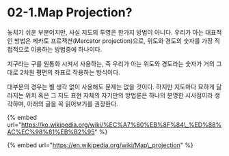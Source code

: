 # 02-1.Map Projection?

놓치기 쉬운 부분이지만, 사실 지도의 투영은 한가지 방법이 아니다. 우리가 아는 대표적인 방법은 메카토 프로젝션\(Mercator projection\)으로, 위도와 경도의 숫자를 가장 직접적으로 이용하는 방법중에 하나이다.

지구라는 구를 원통화 시켜서 사용하는, 즉 우리가 아는 위도와 경도라는 숫자가 거의 그대로 2차원 평면의 좌표로 작용하는 방식이다.

대부분의 경우는 별 생각 없이 사용해도 문제는 없을 것이다. 하지만 지도마다 묘하게 달라지는 위치 혹은 그 지도 표현 자체의 자기만의 방법론은 하나의 분명한 시사점이라 생각하며, 아래의 글을 꼭 읽어보기를 권장한다.

{% embed url="https://ko.wikipedia.org/wiki/%EC%A7%80%EB%8F%84\_%ED%88%AC%EC%98%81%EB%B2%95" %}

{% embed url="https://en.wikipedia.org/wiki/Map\_projection" %}



